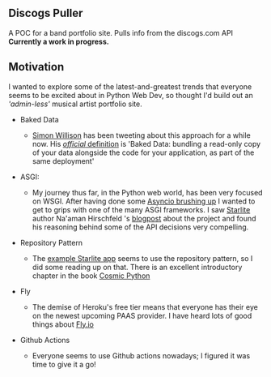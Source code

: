 ## Discogs Puller 
A POC for a band portfolio site. Pulls info from the discogs.com API **Currently a work in progress.**

## Motivation
I wanted to explore some of the
latest-and-greatest trends that everyone seems to be excited about in Python Web Dev, so thought I'd build out an *'admin-less'*
musical artist portfolio site. 

 - Baked Data
   - [Simon Willison](https://twitter.com/simonw) has been tweeting about this approach for a while now.
     His [*official* definition](https://simonwillison.net/2021/Jul/28/baked-data/) is 'Baked Data:
   bundling a read-only copy of your data alongside the code for your application, as part of the same deployment'
   
 - ASGI: 
   - My journey thus far, in the Python web world, has been very focused on WSGI. After having done some [Asyncio 
   brushing up](https://github.com/pj-simpson/async-reference) I wanted to get to grips with one of
   the many ASGI frameworks. 
   I saw [Starlite](https://starlite-api.github.io/starlite/) author Na'aman Hirschfeld 's [blogpost](https://itnext.io/introducing-starlite-3928adaa19ae) 
   about the project and found his reasoning behind some of the API decisions very compelling. 
   
 - Repository Pattern
   - The [example Starlite app](https://github.com/starlite-api/starlite-pg-redis-docker) 
   seems to use the repository pattern, so I did some
   reading up on that. There is an excellent introductory chapter in the book [Cosmic Python](https://www.cosmicpython.com/book/chapter_02_repository.html)
   
 - Fly
   - The demise of Heroku's free tier means that everyone has their eye on the newest upcoming PAAS
     provider. I have heard lots of good things about [Fly.io](https://fly.io/) 
 - Github Actions
   - Everyone seems to use Github actions nowadays; I figured it was time
     to give it a go!